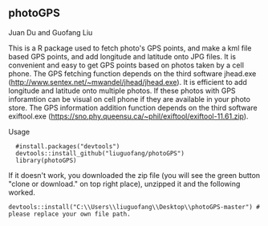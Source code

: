 ## photoGPS
Juan Du and Guofang Liu

This is a R package used to fetch photo's GPS points, and make a kml file based GPS points, and add longitude and latitude onto JPG files. It is convenient and easy to get GPS points based on photos taken by a cell phone. The GPS fetching function depends on the third software jhead.exe (http://www.sentex.net/~mwandel/jhead/jhead.exe). It is efficient to add longitude and latitude onto multiple photos. If these photos with GPS inforamtion can be visual on cell phone if they are available in your photo store. The GPS information addition function depends on the third software exiftool.exe  (https://sno.phy.queensu.ca/~phil/exiftool/exiftool-11.61.zip).

Usage

```{R,results="hide",warning=FALSE,message = FALSE}
  #install.packages("devtools")
  devtools::install_github("liuguofang/photoGPS")
  library(photoGPS)
```

If it doesn't work, you downloaded the zip file (you will see the green button "clone or download." on top right place), unzipped it and the following worked.

```{R,results="hide",warning=FALSE,message = FALSE}
devtools::install("C:\\Users\\liuguofang\\Desktop\\photoGPS-master") # please replace your own file path. 
```
